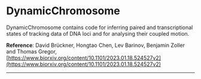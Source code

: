 # DynamicChromosome	


DynamicChromosome contains code for inferring paired and transcriptional states of tracking data of DNA loci and for analysing their coupled motion.

**Reference**: 
    David Brückner, Hongtao Chen, Lev Barinov, Benjamin Zoller and Thomas Gregor, 
    [https://www.biorxiv.org/content/10.1101/2023.01.18.524527v2](https://www.biorxiv.org/content/10.1101/2023.01.18.524527v2)


-----------------------------------------------------------------------

